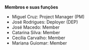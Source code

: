**Membros e suas funções**

- Miguel Cruz: Project Manager (PM)
- José Rodrigues: Deployer (DEP)
- José Macedo: Member
- Catarina Silva: Member
- Cecília Carvalho: Member
- Mariana Guiomar: Member